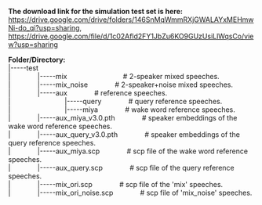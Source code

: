 **The download link for the simulation test set is here:** https://drive.google.com/drive/folders/146SnMqWmmRXjGWALAYxMEHmwNi-do_qi?usp=sharing, https://drive.google.com/file/d/1c02Afld2FY1JbZu6KO9GUzUsiLlWqsCo/view?usp=sharing

**Folder/Directory:**  
|-----test  
|&nbsp;&nbsp;&nbsp;&nbsp;&nbsp;&nbsp;&nbsp;&nbsp;&nbsp;&nbsp;&nbsp;&nbsp;&nbsp;&nbsp;|-----mix&nbsp;&nbsp;&nbsp;&nbsp;&nbsp;&nbsp;&nbsp;&nbsp;&nbsp;&nbsp;&nbsp;&nbsp;&nbsp;&nbsp; &nbsp;&nbsp;&nbsp;&nbsp;&nbsp;&nbsp;&nbsp;&nbsp;&nbsp;&nbsp;&nbsp;&nbsp;&nbsp;&nbsp;# 2-speaker mixed speeches.  
|&nbsp;&nbsp;&nbsp;&nbsp;&nbsp;&nbsp;&nbsp;&nbsp;&nbsp;&nbsp;&nbsp;&nbsp;&nbsp;&nbsp;|-----mix_noise&nbsp;&nbsp;&nbsp;&nbsp;&nbsp;&nbsp;&nbsp;&nbsp;&nbsp;&nbsp;&nbsp;&nbsp;&nbsp;&nbsp;# 2-speaker+noise mixed speeches.  
|&nbsp;&nbsp;&nbsp;&nbsp;&nbsp;&nbsp;&nbsp;&nbsp;&nbsp;&nbsp;&nbsp;&nbsp;&nbsp;&nbsp;|-----aux&nbsp;&nbsp;&nbsp;&nbsp;&nbsp;&nbsp;&nbsp;&nbsp;&nbsp;&nbsp;&nbsp;&nbsp;&nbsp;&nbsp;# reference speeches.  
|&nbsp;&nbsp;&nbsp;&nbsp;&nbsp;&nbsp;&nbsp;&nbsp;&nbsp;&nbsp;&nbsp;&nbsp;&nbsp;&nbsp;&nbsp;&nbsp;&nbsp;&nbsp;&nbsp;&nbsp;&nbsp;&nbsp;&nbsp;&nbsp;&nbsp;&nbsp;&nbsp;&nbsp;|-----query&nbsp;&nbsp;&nbsp;&nbsp;&nbsp;&nbsp;&nbsp;&nbsp;&nbsp;&nbsp;&nbsp;&nbsp;&nbsp;&nbsp;# query reference speeches.  
|&nbsp;&nbsp;&nbsp;&nbsp;&nbsp;&nbsp;&nbsp;&nbsp;&nbsp;&nbsp;&nbsp;&nbsp;&nbsp;&nbsp;&nbsp;&nbsp;&nbsp;&nbsp;&nbsp;&nbsp;&nbsp;&nbsp;&nbsp;&nbsp;&nbsp;&nbsp;&nbsp;&nbsp;|-----miya&nbsp;&nbsp;&nbsp;&nbsp;&nbsp;&nbsp;&nbsp;&nbsp;&nbsp;&nbsp;&nbsp;&nbsp;&nbsp;&nbsp;# wake word reference speeches.  
|&nbsp;&nbsp;&nbsp;&nbsp;&nbsp;&nbsp;&nbsp;&nbsp;&nbsp;&nbsp;&nbsp;&nbsp;&nbsp;&nbsp;|-----aux_miya_v3.0.pth&nbsp;&nbsp;&nbsp;&nbsp;&nbsp;&nbsp;&nbsp;&nbsp;&nbsp;&nbsp;&nbsp;&nbsp;&nbsp;&nbsp;# speaker embeddings of the wake word reference speeches.  
|&nbsp;&nbsp;&nbsp;&nbsp;&nbsp;&nbsp;&nbsp;&nbsp;&nbsp;&nbsp;&nbsp;&nbsp;&nbsp;&nbsp;|-----aux_query_v3.0.pth&nbsp;&nbsp;&nbsp;&nbsp;&nbsp;&nbsp;&nbsp;&nbsp;&nbsp;&nbsp;&nbsp;&nbsp;&nbsp;&nbsp;# speaker embeddings of the query reference speeches.  
|&nbsp;&nbsp;&nbsp;&nbsp;&nbsp;&nbsp;&nbsp;&nbsp;&nbsp;&nbsp;&nbsp;&nbsp;&nbsp;&nbsp;|-----aux_miya.scp&nbsp;&nbsp;&nbsp;&nbsp;&nbsp;&nbsp;&nbsp;&nbsp;&nbsp;&nbsp;&nbsp;&nbsp;&nbsp;&nbsp;# scp file of the wake word reference speeches.  
|&nbsp;&nbsp;&nbsp;&nbsp;&nbsp;&nbsp;&nbsp;&nbsp;&nbsp;&nbsp;&nbsp;&nbsp;&nbsp;&nbsp;|-----aux_query.scp&nbsp;&nbsp;&nbsp;&nbsp;&nbsp;&nbsp;&nbsp;&nbsp;&nbsp;&nbsp;&nbsp;&nbsp;&nbsp;&nbsp;# scp file of the query reference speeches.  
|&nbsp;&nbsp;&nbsp;&nbsp;&nbsp;&nbsp;&nbsp;&nbsp;&nbsp;&nbsp;&nbsp;&nbsp;&nbsp;&nbsp;|-----mix_ori.scp&nbsp;&nbsp;&nbsp;&nbsp;&nbsp;&nbsp;&nbsp;&nbsp;&nbsp;&nbsp;&nbsp;&nbsp;&nbsp;&nbsp;# scp file of the 'mix' speeches.  
|&nbsp;&nbsp;&nbsp;&nbsp;&nbsp;&nbsp;&nbsp;&nbsp;&nbsp;&nbsp;&nbsp;&nbsp;&nbsp;&nbsp;|-----mix_ori_noise.scp&nbsp;&nbsp;&nbsp;&nbsp;&nbsp;&nbsp;&nbsp;&nbsp;&nbsp;&nbsp;&nbsp;&nbsp;&nbsp;&nbsp;# scp file of 'mix_noise' speeches.  




